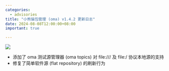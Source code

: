 ```yaml
---
categories:
  - advisories
title: "小熊猫包管理 (oma) v1.4.2 更新日志"
date: 2024-08-08T12:00:00+08:00
important: true

---
```

![](/assets/news/oma-slim.png)

- 添加了 oma 测试源管理器 (oma topics) 对 file:/// 及 file:/ 协议本地源的支持
- 修复了简单软件源 (flat repository) 的刷新行为

